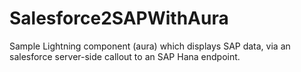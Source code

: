 # Salesforce2SAPWithAura
Sample Lightning component (aura) which displays SAP data, via an salesforce server-side callout to an SAP Hana endpoint.
